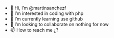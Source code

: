 - 👋 Hi, I’m @martinsanchezf
- 👀 I’m interested in coding with php
- 🌱 I’m currently learning use github
- 💞️ I’m looking to collaborate on nothing for now
- 📫 How to reach me ¿?

<!---
Martin82sf/Martin82sf is a ✨ special ✨ repository because its `README.md` (this file) appears on your GitHub profile.
You can click the Preview link to take a look at your changes.
--->
